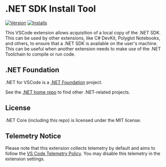 # .NET SDK Install Tool

[![Version](https://img.shields.io/visual-studio-marketplace/v/ms-dotnettools.vscode-dotnet-sdk?style=for-the-badge)](https://marketplace.visualstudio.com/items?itemName=ms-dotnettools.vscode-dotnet-sdk) [![Installs](https://img.shields.io/visual-studio-marketplace/i/ms-dotnettools.vscode-dotnet-sdk?style=for-the-badge)](https://marketplace.visualstudio.com/items?itemName=ms-dotnettools.vscode-dotnet-sdk)

This VSCode extension allows acquisition of a local copy of the .NET SDK. This can be used by other extensions, like C# DevKit, Polyglot Notebooks, and others, to ensure that a .NET SDK is available on the user's machine. This can be useful when another extension needs to make use of the .NET Toolchain to compile or run code.

## .NET Foundation

.NET for VSCode is a [.NET Foundation](https://www.dotnetfoundation.org/projects) project.

See the [.NET home repo](https://github.com/Microsoft/dotnet) to find other .NET-related projects.

## License

.NET Core (including this repo) is licensed under the MIT license.

## Telemetry Notice

Please note that this extension collects telemetry by default and aims to follow the [VS Code Telemetry Policy](https://code.visualstudio.com/api/extension-guides/telemetry). You may disable this telemetry in the extension settings.
